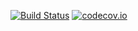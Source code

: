 [![Build Status](https://api.travis-ci.com/MurungaKibaara/eretail.svg?token=zZRZqvQuzNU61ipLVxk4&branch=develop)](https://travis-ci.com/MurungaKibaara/eretail)
[![codecov.io](https://codecov.io/github/MurungaKibaara/eretail/coverage.svg?token=a50e7c2a-4ece-4f5f-b8e9-1491c0a012fd&branch=develop)](https://codecov.io/github/MurungaKibaara/eretail?branch=develop)
